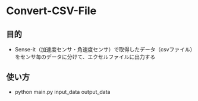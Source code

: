 # Convert-CSV-File
## 目的
- Sense-it（加速度センサ・角速度センサ）で取得したデータ（csvファイル）をセンサ毎のデータに分けて、エクセルファイルに出力する
## 使い方
- python main.py input_data output_data
